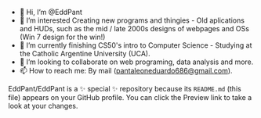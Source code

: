 - 👋 Hi, I’m @EddPant
- 👀 I’m interested Creating new programs and thingies - Old aplications and HUDs, such as the mid / late 2000s designs of webpages and OSs (Win 7 design for the win!) 
- 🌱 I’m currently finishing CS50's intro to Computer Science - Studying at the Catholic Argentine University (UCA).
- 💞️ I’m looking to collaborate on web programing, data analysis and more.
- 📫 How to reach me: By mail (pantaleoneduardo686@gmail.com).

EddPant/EddPant is a ✨ special ✨ repository because its `README.md` (this file) appears on your GitHub profile.
You can click the Preview link to take a look at your changes.
